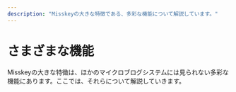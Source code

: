```yaml
---
description: "Misskeyの大きな特徴である、多彩な機能について解説しています。"
---
```


# さまざまな機能

Misskeyの大きな特徴は、ほかのマイクロブログシステムには見られない多彩な機能にあります。ここでは、それらについて解説していきます。

<MkIndex :sort="(a, b) => b.name - a.name"></MkIndex>
